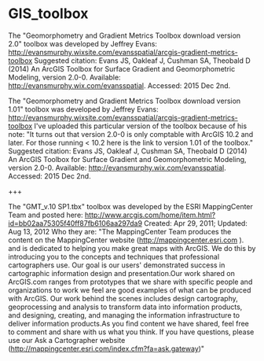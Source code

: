 # GIS_toolbox

The "Geomorphometry and Gradient Metrics Toolbox download version 2.0" toolbox was developed by Jeffrey Evans:
http://evansmurphy.wixsite.com/evansspatial/arcgis-gradient-metrics-toolbox
Suggested citation: Evans JS, Oakleaf J, Cushman SA, Theobald D (2014) An ArcGIS Toolbox for Surface Gradient and Geomorphometric Modeling, version 2.0-0.
Available: http://evansmurphy.wix.com/evansspatial. Accessed: 2015 Dec 2nd.

The "Geomorphometry and Gradient Metrics Toolbox download version 1.01" toolbox was developed by Jeffrey Evans:
http://evansmurphy.wixsite.com/evansspatial/arcgis-gradient-metrics-toolbox
I've uploaded this particular version of the toolbox because of his note:
"It turns out that version 2.0-0 is only comptable with ArcGIS 10.2 and later. For those running < 10.2 here is the link to version 1.01 of the toolbox."
Suggested citation: Evans JS, Oakleaf J, Cushman SA, Theobald D (2014) An ArcGIS Toolbox for Surface Gradient and Geomorphometric Modeling, version 2.0-0.
Available: http://evansmurphy.wix.com/evansspatial. Accessed: 2015 Dec 2nd.

+++

The "GMT_v.10 SP1.tbx" toolbox was developed by the ESRI MappingCenter Team and posted here:
http://www.arcgis.com/home/item.html?id=bb02aa75305f40ff87fb6106aa297da9
Created: Apr 29, 2011; Updated: Aug 13, 2012
Who they are:
"The MappingCenter Team produces the content on the MappingCenter website (http://mappingcenter.esri.com ). and is dedicated to helping you make great maps with ArcGIS.  We do this by introducing you to the concepts and techniques that professional cartographers use.  Our goal is our users' demonstrated success in cartographic information design and presentation.Our work shared on ArcGIS.com ranges from prototypes that we share with specific people and organizations to work we feel are good examples of what can be produced with ArcGIS.  Our work behind the scenes includes design cartography, geoprocessing and analysis to transform data into information products, and designing, creating, and managing the information infrastructure to deliver information products.As you find content we have shared, feel free to comment and share with us what you think.  If you have questions, please use our Ask a Cartographer website (http://mappingcenter.esri.com/index.cfm?fa=ask.gateway)"
